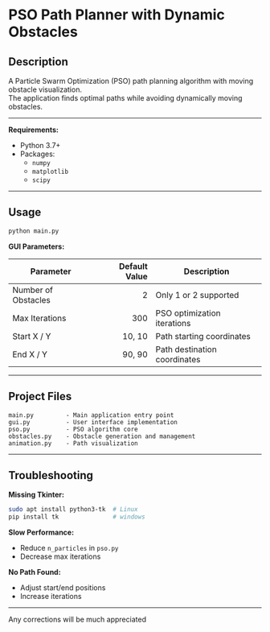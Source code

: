 # PSO Path Planner with Dynamic Obstacles

## Description
A Particle Swarm Optimization (PSO) path planning algorithm with moving obstacle visualization.  
The application finds optimal paths while avoiding dynamically moving obstacles.

---

**Requirements:**
- Python 3.7+
- Packages:
  - `numpy`
  - `matplotlib`
  - `scipy`

---

## Usage

```bash
python main.py
```

**GUI Parameters:**

| Parameter            | Default Value | Description                                |
|----------------------|--------------:|--------------------------------------------|
| Number of Obstacles  | 2             | Only 1 or 2 supported                      |
| Max Iterations       | 300           | PSO optimization iterations                |
| Start X / Y          | 10, 10        | Path starting coordinates                  |
| End X / Y            | 90, 90        | Path destination coordinates               |

---

## Project Files

```
main.py         - Main application entry point
gui.py          - User interface implementation
pso.py          - PSO algorithm core
obstacles.py    - Obstacle generation and management
animation.py    - Path visualization
```

---

## Troubleshooting

**Missing Tkinter:**
```bash
sudo apt install python3-tk  # Linux
pip install tk               # windows
```

**Slow Performance:**
- Reduce `n_particles` in `pso.py`
- Decrease max iterations

**No Path Found:**
- Adjust start/end positions
- Increase iterations

---

Any corrections will be much appreciated